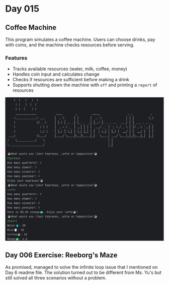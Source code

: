 # Day 015

## Coffee Machine  
This program simulates a coffee machine. Users can choose drinks, pay with coins, and the machine checks resources before serving.  

### Features  
- Tracks available resources (water, milk, coffee, money)  
- Handles coin input and calculates change  
- Checks if resources are sufficient before making a drink  
- Supports shutting down the machine with `off` and printing a `report` of resources  

![Coffee Machine Screenshot](images/coffeeMachine.png)

## Day 006 Exercise: Reeborg's Maze
As promised, managed to solve the infinite loop issue that I mentioned on Day 6 readme file. The solution turned out to be different from Ms. Yu's 
but still solved all three scenarios without a problem.